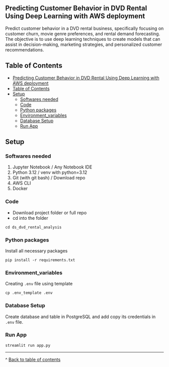 ## Predicting Customer Behavior in DVD Rental Using Deep Learning with AWS deployment

Predict customer behavior in a DVD rental business, specifically focusing on customer churn, movie genre preferences, and rental demand forecasting. The objective is to use deep learning techniques to create models that can assist in decision-making, marketing strategies, and personalized customer recommendations.


## Table of Contents
- [Predicting Customer Behavior in DVD Rental Using Deep Learning with AWS deployment](#predicting-customer-behavior-in-dvd-rental-using-deep-learning-with-aws-deployment)
- [Table of Contents](#table-of-contents)
- [Setup](#setup)
  - [Softwares needed](#softwares-needed)
  - [Code](#code)
  - [Python packages](#python-packages)
  - [Environment\_variables](#environment_variables)
  - [Database Setup](#database-setup)
  - [Run App](#run-app)

## Setup
### Softwares needed
1. Jupyter Notebook     / Any Notebook IDE
2. Python 3.12          / venv with python=3.12
3. Git (with git bash)  / Download repo
4. AWS CLI
5. Docker

### Code

<!-- Clone this repository and ```cd``` into that directory
``` 
git clone https://github.com/Gengatharan1/ds_dvd_rental_analysis.git

cd ds_dvd_rental_analysis
``` -->

- Download project folder or full repo
- cd into the folder
```
cd ds_dvd_rental_analysis
```

### Python packages

Install all necessary packages
``` 
pip install -r requirements.txt
```

### Environment_variables
Creating ```.env``` file using template
``` 
cp .env_template .env
```

### Database Setup

Create database and table in PostgreSQL and add copy its credentials in ```.env``` file.

### Run App
``` 
streamlit run app.py
```


---
^ [Back to table of contents](#table-of-contents)